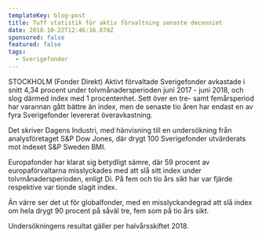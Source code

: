 ```yaml
---
templateKey: blog-post
title: Tuff statistik för aktiv förvaltning senaste decenniet
date: 2018-10-22T12:46:16.678Z
sponsored: false
featured: false
tags:
  - Sverigefonder
---
```

STOCKHOLM (Fonder Direkt) Aktivt förvaltade Sverigefonder avkastade i snitt 4,34 procent under tolvmånadersperioden juni 2017 - juni 2018, och slog därmed index med 1 procentenhet. Sett över en tre- samt femårsperiod har varannan gått bättre än index, men de senaste tio åren har endast en av fyra Sverigefonder levererat överavkastning.

Det skriver Dagens Industri, med hänvisning till en undersökning från analysföretaget S&P Dow Jones, där drygt 100 Sverigefonder utvärderats mot indexet S&P Sweden BMI.

Europafonder har klarat sig betydligt sämre, där 59 procent av europaförvaltarna misslyckades med att slå sitt index under tolvmånadersperioden, enligt Di. På fem och tio års sikt har var fjärde respektive var tionde slagit index.

Än värre ser det ut för globalfonder, med en misslyckandegrad att slå index om hela drygt 90 procent på såväl tre, fem som på tio års sikt.

Undersökningens resultat gäller per halvårsskiftet 2018.
